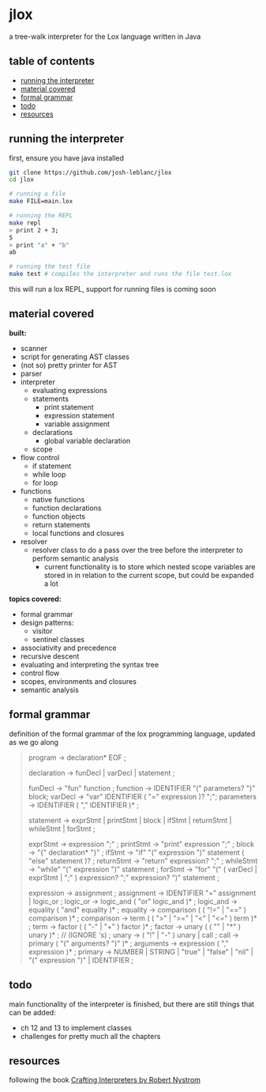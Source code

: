 # jlox
a tree-walk interpreter for the Lox language written in Java
## table of contents
- [running the interpreter](#running-the-interpreter)
- [material covered](material-covered)
- [formal grammar](formal-grammar)
- [todo](todo)
- [resources](resources)
## running the interpreter
first, ensure you have java installed
```bash
git clone https://github.com/josh-leblanc/jlox
cd jlox

# running a file
make FILE=main.lox

# running the REPL
make repl
> print 2 + 3;
5
> print "a" + "b"
ab

# running the test file
make test # compiles the interpreter and runs the file test.lox
```
this will run a lox REPL, support for running files is coming soon
## material covered
__built:__
- scanner
- script for generating AST classes
- (not so) pretty printer for AST
- parser
- interpreter
    - evaluating expressions
    - statements
        - print statement
        - expression statement
        - variable assignment
    - declarations
        - global variable declaration
    - scope
- flow control
    - if statement
    - while loop
    - for loop
- functions
    - native functions
    - function declarations
    - function objects
    - return statements
    - local functions and closures
- resolver
    - resolver class to do a pass over the tree before the interpreter to perform semantic analysis
        - current functionality is to store which nested scope variables are stored in in relation to the current scope, but could be expanded a lot

__topics covered:__
- formal grammar
- design patterns:
    - visitor
    - sentinel classes
- associativity and precedence
- recursive descent
- evaluating and interpreting the syntax tree
- control flow
- scopes, environments and closures
- semantic analysis
## formal grammar
definition of the formal grammar of the lox programming language, updated as we go along
> program -> declaration* EOF ;
>
> declaration -> funDecl | varDecl | statement ;
>
> funDecl -> "fun" function ;
> function -> IDENTIFIER "(" parameters? ")" block;
> varDecl -> "var" IDENTIFIER ( "=" expression )? ";";
> parameters -> IDENTIFIER ( "," IDENTIFIER )* ;
>
> statement -> exprStmt | printStmt | block | ifStmt | returnStmt | whileStmt | forStmt ;
>
> exprStmt -> expression ";" ;
> printStmt -> "print" expression ";" ;
> block -> "{" declaration* "}" ;
> ifStmt -> "if" "(" expression ")" statement ( "else" statement )? ;
> returnStmt -> "return" expression? ";" ;
> whileStmt -> "while" "(" expression ")" statement ;
> forStmt -> "for" "(" ( varDecl | exprStmt | ";" ) expression? ";" expression? ")" statement ;
>
> expression -> assignment ;
> assignment -> IDENTIFIER "=" assignment | logic_or ;
> logic_or -> logic_and ( "or" logic_and )* ;
> logic_and -> equality ( "and" equality )* ;
> equality -> comparison ( ( "!=" | "==" ) comparison )* ;
> comparison -> term ( ( ">" | ">=" | "<" | "<=" ) term )* ;
> term -> factor ( ( "-" | "+" ) factor )* ;
> factor -> unary ( ( "\" | "\*" ) unary )\* ; // (IGNORE \'s) ;
> unary -> ( "!" | "-" ) unary | call ;
> call -> primary ( "(" arguments? ")" )* ;
> arguments -> expression ( "," expression )* ;
> primary -> NUMBER | STRING | "true" | "false" | "nil" | "(" expression ")" | IDENTIFIER ;
## todo
main functionality of the interpreter is finished, but there are still things that can be added:
- ch 12 and 13 to implement classes
- challenges for pretty much all the chapters
## resources
following the book <a href="https://craftinginterpreters.com/">Crafting Interpreters by Robert Nystrom</a>
